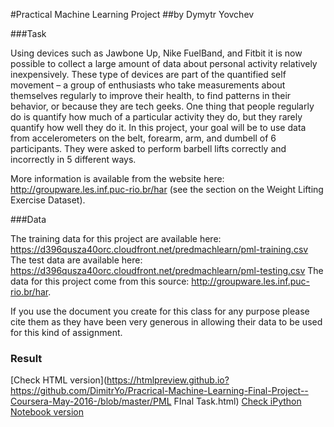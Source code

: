#Practical Machine Learning Project 
##by Dymytr Yovchev

###Task

Using devices such as Jawbone Up, Nike FuelBand, and Fitbit it is now possible to collect 
a large amount of data about personal activity relatively inexpensively. These type of devices
are part of the quantified self movement – a group of enthusiasts who take measurements about 
themselves regularly to improve their health, to find patterns in their behavior, or because
they are tech geeks. One thing that people regularly do is quantify how much of a particular
activity they do, but they rarely quantify how well they do it. In this project, your goal will
be to use data from accelerometers on the belt, forearm, arm, and dumbell of 6 participants. 
They were asked to perform barbell lifts correctly and incorrectly in 5 different ways. 

More information is available from the website here:
http://groupware.les.inf.puc-rio.br/har
(see the section on the Weight Lifting Exercise Dataset).

###Data

The training data for this project are available here:
https://d396qusza40orc.cloudfront.net/predmachlearn/pml-training.csv
The test data are available here:
https://d396qusza40orc.cloudfront.net/predmachlearn/pml-testing.csv
The data for this project come from this source: http://groupware.les.inf.puc-rio.br/har. 

If you use the document you create for this class for any purpose please cite them as 
they have been very generous in allowing their data to be used for this kind of assignment.

### Result

[Check HTML version](https://htmlpreview.github.io?https://github.com/DimitrYo/Pracrical-Machine-Learning-Final-Project--Coursera-May-2016-/blob/master/PML FInal Task.html)
[Check iPython Notebook version](https://github.com/DimitrYo/Pracrical-Machine-Learning-Final-Project--Coursera-May-2016-/blob/master/PML%20FInal%20Task.ipynb)

